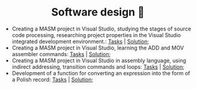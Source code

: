 <h1 align="center" color="red"> Software design 🧾</h1>
<ul>
  <li>Creating a MASM project in Visual Studio, studying the stages of source code processing, researching project properties in the Visual Studio integrated development environment.: <a href="https://github.com/zephyrXXX/Applications-Software-design/blob/master/asm01.pdf">Tasks</a> | <a href="https://github.com/zephyrXXX/Applications-Software-design/blob/master/LP_asm1.asm">Solution</a>;</li>
  <li>Creating a MASM project in Visual Studio, learning the ADD and MOV assembler commands: <a href="https://github.com/zephyrXXX/Applications-Software-design/blob/master/asm02.pdf">Tasks</a> | <a href="https://github.com/zephyrXXX/Applications-Software-design/blob/master/LP_asm2.asm">Solution</a>;</li>
  <li>Creating a MASM project in Visual Studio in assembly language, using indirect addressing, transition commands and loops: <a href="https://github.com/zephyrXXX/Applications-Software-design/blob/master/asm03.pdf">Tasks</a> | <a href="https://github.com/zephyrXXX/Applications-Software-design/blob/master/LP_asm3.asm">Solution</a>;</li>
  <li>Development of a function for converting an expression into the form of a Polish record: <a href="https://github.com/zephyrXXX/Applications-Software-design/blob/master/18_%D0%9F%D1%80%D0%B5%D0%BE%D0%B1%D1%80%D0%B0%D0%B7%D0%BE%D0%B2%D0%B0%D0%BD%D0%B8%D0%B5%20%D0%B2%D1%8B%D1%80%D0%B0%D0%B6%D0%B5%D0%BD%D0%B8%D0%B9.pdf">Tasks</a> | <a href="https://github.com/zephyrXXX/Applications-Software-design/blob/master/Lab18.cpp">Solution</a>;</li>
 
 <!-- <li><a href="">Tasks</a> | <a href="">Solution</a>;</li> -->
</ul>
